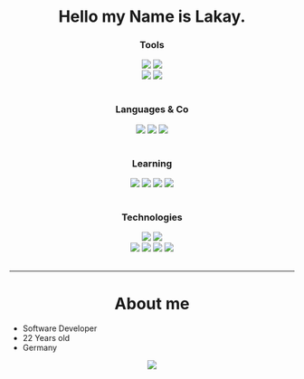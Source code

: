 <h1 align="center">Hello my Name is Lakay.</h1>

<h3 align="center">Tools</h3>
<div align="center">
    <img src="https://img.shields.io/badge/IDE-VS_Code-0078D4?style=flat&logo=visual%20studio%20code&logoColor=white">
    <img src="https://img.shields.io/badge/IDE-Visual_Studio-5C2D91?style=flat&logo=visual%20studio&logoColor=white">
    <br>
    <img src="https://img.shields.io/badge/Trello-0052CC?style=flat&logo=trello&logoCoor=white">
    <img src="https://img.shields.io/badge/Joplin-1071D3?style=flat&logo=joplin&logoCoor=white">
</div>
<br>
<h3 align="center">Languages & Co</h3>
<div align="center">
    <img src="https://img.shields.io/badge/CSharp-239120?style=flat&logo=csharp&logoColor=white">
    <img src="https://img.shields.io/badge/HTML5-E34F26?style=flat&logo=html5&logoColor=white">
    <img src="https://img.shields.io/badge/Tailwind_CSS-06B6D4?style=flat&logo=tailwind%20css&logoColor=white">
</div>
<br>
<h3 align="center">Learning</h3>
<div align="center">
    <img src="https://img.shields.io/badge/JavaScript-F7DF1E?style=flat&logo=javascript&logoColor=black">
    <img src="https://img.shields.io/badge/Node.js-339933?style=flat&logo=Node.js&logoColor=white">
    <img src="https://img.shields.io/badge/Next.js-000000?style=flat&logo=Next.js&logoColor=white">
    <img src="https://img.shields.io/badge/Python-3776AB?style=flat&logo=python&logoColor=white">
</div>
<br>
<h3 align="center">Technologies</h3>
<div align="center">
    <img src="https://img.shields.io/badge/Ubuntu-E95420?style=flat&logo=ubuntu&logoColor=white">
    <img src="https://img.shields.io/badge/Windows-0078D6?style=flat&logo=windows&logoColor=white">
    <br>
    <img src="https://img.shields.io/badge/Blazor-512BD4?style=flat&logo=blazor&logoColor=white">
    <img src="https://img.shields.io/badge/Docker-2496ED?style=flat&logo=docker&logoColor=white">
    <img src="https://img.shields.io/badge/Apache-D22128?style=flat&logo=apache&logoColor=white">
    <img src="https://img.shields.io/badge/Git-F05032?style=flat&logo=git&logoColor=white">
</div>
<br>

---
<h1 align="center">About me</h1>

- Software Developer
- 22 Years old
- Germany

<div align="center">
    <img src="https://github-readme-stats.vercel.app/api?username=lakayftw&show_icons=true&theme=gruvbox"/>
</div>
<!---
LakayFTW/LakayFTW is a ✨ special ✨ repository because its `README.md` (this file) appears on your GitHub profile.
You can click the Preview link to take a look at your changes.
--->
